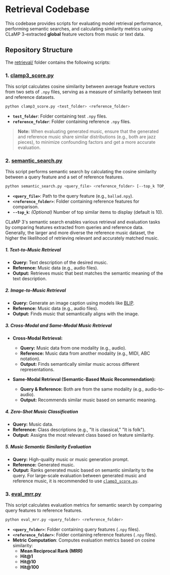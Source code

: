 # **Retrieval Codebase**
This codebase provides scripts for evaluating model retrieval performance, performing semantic searches, and calculating similarity metrics using CLaMP 3-extracted **global** feature vectors from music or text data.

## **Repository Structure**  
The [retrieval/](https://github.com/sanderwood/clamp3/tree/main/retrieval) folder contains the following scripts:

### **1. [clamp3_score.py](https://github.com/sanderwood/clamp3/blob/main/retrieval/clamp3_score.py)**
This script calculates cosine similarity between average feature vectors from two sets of `.npy` files, serving as a measure of similarity between test and reference datasets.

```bash
python clamp3_score.py <test_folder> <reference_folder>
```
- **`test_folder`**: Folder containing test `.npy` files.
- **`reference_folder`**: Folder containing reference `.npy` files.

> **Note:** When evaluating generated music, ensure that the generated and reference music share similar distributions (e.g., both are jazz pieces), to minimize confounding factors and get a more accurate evaluation.

### **2. [semantic_search.py](https://github.com/sanderwood/clamp3/blob/main/retrieval/semantic_search.py)**
This script performs semantic search by calculating the cosine similarity between a query feature and a set of reference features.

```bash
python semantic_search.py <query_file> <reference_folder> [--top_k TOP_K]
```
- **`<query_file>`**: Path to the query feature (e.g., `ballad.npy`).
- **`<reference_folder>`**: Folder containing reference features for comparison.
- **`--top_k`**: *(Optional)* Number of top similar items to display (default is 10).

CLaMP 3's semantic search enables various retrieval and evaluation tasks by comparing features extracted from queries and reference data. Generally, the larger and more diverse the reference music dataset, the higher the likelihood of retrieving relevant and accurately matched music.

##### **1. Text-to-Music Retrieval**  
- **Query:** Text description of the desired music.  
- **Reference:** Music data (e.g., audio files).  
- **Output:** Retrieves music that best matches the semantic meaning of the text description.

##### **2. Image-to-Music Retrieval**  
- **Query:** Generate an image caption using models like [BLIP](https://huggingface.co/Salesforce/blip-image-captioning-base).  
- **Reference:** Music data (e.g., audio files). 
- **Output:** Finds music that semantically aligns with the image.

##### **3. Cross-Modal and Same-Modal Music Retrieval**  
- **Cross-Modal Retrieval:**  
  - **Query:** Music data from one modality (e.g., audio).  
  - **Reference:** Music data from another modality (e.g., MIDI, ABC notation).  
  - **Output:** Finds semantically similar music across different representations.

- **Same-Modal Retrieval (Semantic-Based Music Recommendation):**  
  - **Query & Reference:** Both are from the same modality (e.g., audio-to-audio).  
  - **Output:** Recommends similar music based on semantic meaning.

##### **4. Zero-Shot Music Classification**  
- **Query:** Music data.  
- **Reference:** Class descriptions (e.g., "It is classical," "It is folk").  
- **Output:** Assigns the most relevant class based on feature similarity.

##### **5. Music Semantic Similarity Evaluation**  
- **Query:** High-quality music or music generation prompt.  
- **Reference:** Generated music.  
- **Output:** Ranks generated music based on semantic similarity to the query. For large-scale evaluation between generated music and reference music, it is recommended to use [`clamp3_score.py`](https://github.com/sanderwood/clamp3/blob/main/retrieval/clamp3_score.py).

### **3. [eval_mrr.py](https://github.com/sanderwood/clamp3/blob/main/retrieval/eval_mrr.py)**
This script calculates evaluation metrics for semantic search by comparing query features to reference features.

```bash
python eval_mrr.py <query_folder> <reference_folder>
```
- **`<query_folder>`**: Folder containing query features (`.npy` files).
- **`<reference_folder>`**: Folder containing reference features (`.npy` files).
- **Metric Computation**: Computes evaluation metrics based on cosine similarity:
  - **Mean Reciprocal Rank (MRR)**
  - **Hit@1**
  - **Hit@10**
  - **Hit@100**